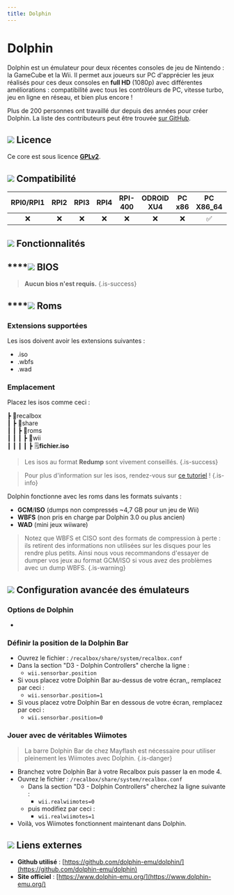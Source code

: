 ```yaml
---
title: Dolphin
---
```


# Dolphin

Dolphin est un émulateur pour deux récentes consoles de jeu de Nintendo : la GameCube et la Wii. Il permet aux joueurs sur PC d'apprécier les jeux réalisés pour ces deux consoles en **full HD** \(1080p\) avec différentes améliorations : compatibilité avec tous les contrôleurs de PC, vitesse turbo, jeu en ligne en réseau, et bien plus encore !

Plus de 200 personnes ont travaillé dur depuis des années pour créer Dolphin. La liste des contributeurs peut être trouvée [sur GitHub](https://github.com/dolphin-emu/dolphin/graphs/contributors).

## ![](/migration-images/emulateurs/consoles-de-salon/wii/gerald-g-parchment-background-or-border-5.svg) Licence

Ce core est sous licence [**GPLv2**](https://github.com/dolphin-emu/dolphin/blob/master/license.txt).

## ![](/migration-images/emulateurs/consoles-de-salon/wii/compatibility.png) Compatibilité

| RPI0/RPI1 | RPI2 | RPI3 | RPI4 | RPI-400 | ODROID XU4 | PC x86 | PC X86\_64 | ODROID GO |
| :---: | :---: | :---: | :---: | :---: | :---: | :---: | :---: | :---: |
| ❌ | ❌ | ❌ | ❌ | ❌ | ❌ | ❌ | ✅ | ❌ |

## ![](/migration-images/emulateurs/consoles-de-salon/wii/cogwheel-145804_640.png) Fonctionnalités



## \*\*\*\*![](/migration-images/emulateurs/consoles-de-salon/wii/tqfp32.svg) **BIOS**


>**Aucun bios n'est requis.**
{.is-success}

## \*\*\*\*![](/migration-images/emulateurs/consoles-de-salon/wii/rom-30098_640.png) **Roms**

### **Extensions supportées**

Les isos doivent avoir les extensions suivantes :

* .iso
* .wbfs
* .wad

### **Emplacement**

Placez les isos comme ceci : 

┣ 📁recalbox  
┃ ┣ 📁share  
┃ ┃ ┣ 📁roms  
┃ ┃ ┃ ┣ 📁wii  
┃ ┃ ┃ ┃ ┣ 🗒**fichier.iso**  


>Les isos au format **Redump** sont vivement conseillés.
{.is-success}


>Pour plus d'information sur les isos, rendez-vous sur [ce tutoriel](/fr/tutoriels/jeux/generalite/les-roms-et-les-isos) !
{.is-info}

Dolphin fonctionne avec les roms dans les formats suivants :

* **GCM**/**ISO** \(dumps non compressés ~4,7 GB pour un jeu de Wii\)
* **WBFS** \(non pris en charge par Dolphin 3.0 ou plus ancien\)
* **WAD** \(mini jeux wiiware\)


>Notez que WBFS et CISO sont des formats de compression à perte : ils retirent des informations non utilisées sur les disques pour les rendre plus petits. Ainsi nous vous recommandons d'essayer de dumper vos jeux au format GCM/ISO si vous avez des problèmes avec un dump WBFS.
{.is-warning}

## ![](/migration-images/emulateurs/consoles-de-salon/wii/hammer-28636_640.png) Configuration avancée des émulateurs

### Options de Dolphin

-

### Définir la position de la Dolphin Bar

* Ouvrez le fichier : `/recalbox/share/system/recalbox.conf`
* Dans la section "D3 - Dolphin Controllers" cherche la ligne :
  * `wii.sensorbar.position`
* Si vous placez votre Dolphin Bar au-dessus de votre écran,, remplacez par ceci :
  * `wii.sensorbar.position=1`
* Si vous placez votre Dolphin Bar en dessous de votre écran, remplacez par ceci :
  * `wii.sensorbar.position=0`

### **Jouer avec de véritables Wiimotes**


>La barre Dolphin Bar de chez Mayflash est nécessaire pour utiliser pleinement les Wiimotes avec Dolphin.
{.is-danger}

* Branchez votre Dolphin Bar à votre Recalbox puis passer la en mode 4.
* Ouvrez  le fichier : `/recalbox/share/system/recalbox.conf`
  * Dans la section "D3 - Dolphin Controllers" cherchez la ligne suivante :
    * `wii.realwiimotes=0` 
  * puis modifiez par ceci :
    * `wii.realwiimotes=1` 
* Voilà, vos Wiimotes fonctionnent maintenant dans Dolphin.

## ![](/migration-images/emulateurs/consoles-de-salon/wii/kisspng-web-development-world-wide-web-computer-icons-webs-world-wide-web-icon-png-5ab05c24477216.4540070115215073642927.png) Liens externes

* **Github utilisé** : [https://github.com/dolphin-emu/dolphin/](https://github.com/dolphin-emu/dolphin)
* **Site officiel** : [https://www.dolphin-emu.org/](https://www.dolphin-emu.org/)

